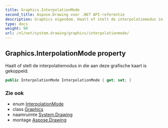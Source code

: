 ```yaml
---
title: Graphics.InterpolationMode
second_title: Aspose.Drawing voor .NET API-referentie
description: Graphics eigendom. Haalt of stelt de interpolatiemodus in die aan deze grafische kaart is gekoppeld.
type: docs
weight: 90
url: /nl/net/system.drawing/graphics/interpolationmode/
---
```

## Graphics.InterpolationMode property

Haalt of stelt de interpolatiemodus in die aan deze grafische kaart is gekoppeld.

```csharp
public InterpolationMode InterpolationMode { get; set; }
```

### Zie ook

* enum [InterpolationMode](../../../system.drawing.drawing2d/interpolationmode/)
* class [Graphics](../)
* naamruimte [System.Drawing](../../graphics/)
* montage [Aspose.Drawing](../../../)


